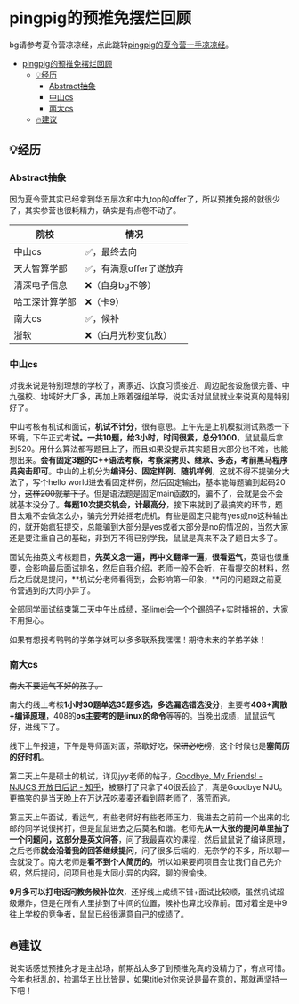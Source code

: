 # pingpig的预推免摆烂回顾

bg请参考夏令营凉凉经，点此跳转[pingpig的夏令营一手凉凉经](https://github.com/pingpighsy/JNU-CS-BAOYAN/tree/main/SummerCamp/2025/pingpig)。

- [pingpig的预推免摆烂回顾](#pingpig的预推免摆烂回顾)
  - [💡经历](#经历)
    - [Abstract~~抽象~~](#abstract抽象)
    - [中山cs](#中山cs)
    - [南大cs](#南大cs)
  - [:fire:建议](#fire建议)


## 💡经历

### Abstract~~抽象~~

因为夏令营其实已经拿到华五层次和中九top的offer了，所以预推免报的就很少了，其实参营也很耗精力，确实是有点卷不动了。

| 院校           | 情况                   |
| -------------- | ---------------------- |
| 中山cs         | ✅，最终去向            |
| 天大智算学部   | ✅，有满意offer了遂放弃 |
| 清深电子信息   | ❌（自身bg不够）        |
| 哈工深计算学部 | ❌（卡9）               |
| 南大cs         | ✅，候补                |
| 浙软           | ❌（白月光秒变仇敌）    |

### 中山cs

对我来说是特别理想的学校了，离家近、饮食习惯接近、周边配套设施很完善、中九强校、地域好大厂多，再加上跟着强组羊导，说实话对鼠鼠就业来说真的是特别好了。

中山考核有机试和面试，**机试不计分**，很有意思。上午先是上机模拟测试熟悉一下环境，下午正式考**试。一共10题，给3小时，时间很紧，总分1000**，鼠鼠最后拿到520。用什么算法都写题目上了，而且如果没提示其实题目大部分也不难，也能想出来。**会有固定3题的C++语法考察，考察深拷贝、继承、多态，考前黑马程序员突击即可**。中山的上机分为**编译分、固定样例、随机样例**，这就不得不提骗分大法了，写个hello world进去看固定样例，然后固定输出，基本能每题骗到起码20分，~~这样200就拿下了~~。但是语法题是固定main函数的，骗不了，会就是会不会就基本没分了。**每题10次提交机会，计最高分**，接下来就到了最搞笑的环节，题目太难不会做怎么办，骗完分开始摇老虎机，有些是固定只能有yes或no这种输出的，就开始疯狂提交，总能骗到大部分是yes或者大部分是no的情况的，当然大家还是要注重自己的基础，非到万不得已别学我，鼠鼠是真来不及了题目太多了。

面试先抽英文考核题目，**先英文念一遍，再中文翻译一遍，很看运气**，英语也很重要，会影响最后面试排名，然后自我介绍，老师一般不会听，在看提交的材料，然后之后就是提问，**机试分老师看得到，会影响第一印象，**问的问题跟之前夏令营遇到的大同小异了。

全部同学面试结束第二天中午出成绩，圣limei会一个个踢鸽子+实时播报的，大家不用担心。

如果有想报考鸭鸭的学弟学妹可以多多联系我嘿嘿！期待未来的学弟学妹！

### 南大cs

~~南大不要运气不好的孩子。~~

南大的线上考核**1小时30题单选35题多选，多选漏选错选没分**，主要考**408+离散+编译原理**，408的**os主要考的是linux的命令**等等的。当晚出成绩，鼠鼠运气好，进线下了。

线下上午报道，下午是导师面对面，茶歇好吃，~~保研必吃榜~~，这个时候也是**塞简历的好时机**。

第二天上午是硕士的机试，详见jyy老师的帖子，[Goodbye, My Friends! - NJUCS 开放日后记 - 知乎](https://zhuanlan.zhihu.com/p/1946176384578856692)，被暴打了只拿了40很丢脸了，真是Goodbye NJU。更搞笑的是当天晚上在万达茂吃麦麦还看到蒋老师了，落荒而逃。

第三天上午面试，看运气，有些老师好有些老师压力，我进去之前前一个出来的北邮的同学说很拷打，但是鼠鼠进去之后莫名和谐。老师先**从一大张的提问单里抽了一个问题问，这部分是英文问答**，问了我最喜欢的课程，然后鼠鼠说了编译原理，之后老师**就会沿着我的回答继续提问**，问了很多后端的，无奈学的不多，所以聊一会就没了。南大老师是**看不到个人简历的**，所以如果要问项目会让我们自己先介绍，然后提问，问项目也是大同小异的内容，聊的很愉快。

**9月多可以打电话问教务候补位次**，还好线上成绩不错+面试比较顺，虽然机试超级爆炸，但是在所有人里排到了中间的位置，候补也算比较靠前。面对着全是中9往上学校的竞争者，鼠鼠已经很满意自己的成绩了。

## :fire:建议

说实话感觉预推免才是主战场，前期战太多了到预推免真的没精力了，有点可惜。今年也挺乱的，捡漏华五比比皆是，如果title对你来说是最在意的，那就再坚持一下吧！
